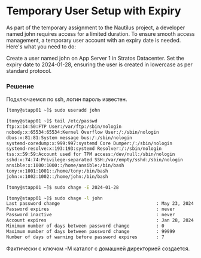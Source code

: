 # Temporary User Setup with Expiry

As part of the temporary assignment to the Nautilus project, a developer named john requires access for a limited duration. To ensure smooth access management, a temporary user account with an expiry date is needed. Here's what you need to do:

Create a user named john on App Server 1 in Stratos Datacenter. Set the expiry date to 2024-01-28, ensuring the user is created in lowercase as per standard protocol.

### Решение

Подключаемся по ssh, логин пароль известен.

```bash
[tony@stapp01 ~]$ sudo useradd john

[tony@stapp01 ~]$ tail /etc/passwd
ftp:x:14:50:FTP User:/var/ftp:/sbin/nologin
nobody:x:65534:65534:Kernel Overflow User:/:/sbin/nologin
dbus:x:81:81:System message bus:/:/sbin/nologin
systemd-coredump:x:999:997:systemd Core Dumper:/:/sbin/nologin
systemd-resolve:x:193:193:systemd Resolver:/:/sbin/nologin
tss:x:59:59:Account used for TPM access:/dev/null:/sbin/nologin
sshd:x:74:74:Privilege-separated SSH:/var/empty/sshd:/sbin/nologin
ansible:x:1000:1000::/home/ansible:/bin/bash
tony:x:1001:1001::/home/tony:/bin/bash
john:x:1002:1002::/home/john:/bin/bash

[tony@stapp01 ~]$ sudo chage -E 2024-01-28

[tony@stapp01 ~]$ sudo chage -l john
Last password change                                    : May 23, 2024
Password expires                                        : never
Password inactive                                       : never
Account expires                                         : Jan 28, 2024
Minimum number of days between password change          : 0
Maximum number of days between password change          : 99999
Number of days of warning before password expires       : 7
```

Фактически с ключом -M каталог с домашней директорией создается.
